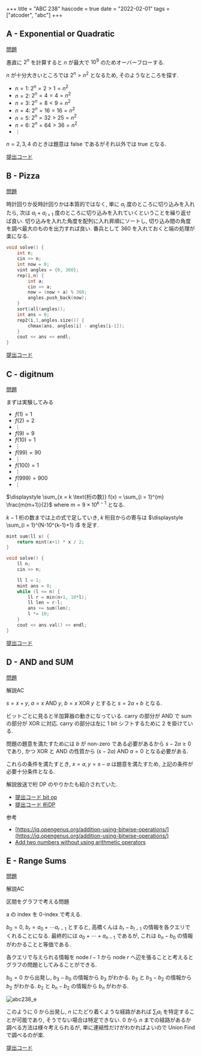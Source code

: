 +++
title = "ABC 238"
hascode = true
date = "2022-02-01"
tags = ["atcoder", "abc"]
+++



## A - Exponential or Quadratic

[問題](https://atcoder.jp/contests/abc238/tasks/abc238_a)

愚直に $2^n$ を計算すると $n$ が最大で $10^9$ のためオーバーフローする.

$n$ が十分大きいところでは $2^n > n^2$ となるため, そのようなところを探す.

- $n = 1$: $2^n = 2 > 1 = n^2$
- $n = 2$: $2^n = 4 = 4 = n^2$
- $n = 3$: $2^n = 8 < 9 = n^2$
- $n = 4$: $2^n = 16 = 16 = n^2$
- $n = 5$: $2^n = 32 > 25 = n^2$
- $n = 6$: $2^n = 64 > 36 = n^2$
- $\vdots$

$n = 2, 3, 4$ のときは題意は false であるがそれ以外では true となる.

[提出コード](https://atcoder.jp/contests/abc238/submissions/29066516)


## B - Pizza
[問題](https://atcoder.jp/contests/abc238/tasks/abc238_b)

時計回りか反時計回りかは本質的ではなく, 単に $a_i$ 度のところに切り込みを入れたら,
次は $a_i + a_{i+1}$ 度のところに切り込みを入れていくということを繰り返せば良い.
切り込みを入れた角度を配列に入れ昇順にソートし, 切り込み間の角度を調べ最大のものを出力すれば良い.
番兵として 360 を入れておくと端の処理が楽になる.

```cpp
void solve() {
    int n;
    cin >> n;
    int now = 0;
    vint angles = {0, 360};
    rep(i,n) {
        int a;
        cin >> a;
        now = (now + a) % 360;
        angles.push_back(now);
    }
    sort(all(angles));
    int ans = 0;
    rep2(i,1,angles.size()) {
        chmax(ans, angles[i] - angles[i-1]);
    }
    cout << ans << endl;
}
```

[提出コード](https://atcoder.jp/contests/abc238/submissions/29120563)


## C - digitnum

[問題](https://atcoder.jp/contests/abc238/tasks/abc238_c)

まずは実験してみる

- $f(1) = 1$
- $f(2) = 2$
- $\vdots$
- $f(9) = 9$
- $f(10) = 1$
- $\vdots$
- $f(99) = 90$
- $\vdots$
- $f(100) = 1$
- $\vdots$
- $f(999) = 900$
- $\vdots$

$\displaystyle \sum_{x = k \text{桁の数}} f(x) = \sum_{i = 1}^{m} \frac{m(m+1)}{2}$ where $m = 9 \times 10^{k-1}$ となる.

$k-1$ 桁の数までは上の式で足していき, $k$ 桁目からの寄与は $\displaystyle \sum_{i = 1}^{N-10^{k-1}+1} i$ を足す.

```cpp
mint sum(ll x) {
    return mint(x+1) * x / 2;
}

void solve() {
    ll n;
    cin >> n;

    ll l = 1;
    mint ans = 0;
    while (l <= n) {
        ll r = min(n+1, 10*l);
        ll len = r-l;
        ans += sum(len);
        l *= 10;
    }
    cout << ans.val() << endl;
}
```

[提出コード](https://atcoder.jp/contests/abc238/submissions/29119657)


## D - AND and SUM

[問題](https://atcoder.jp/contests/abc238/tasks/abc238_d)

解説AC

$s = x + y$, $a = x \text{ AND } y$, $b = x \text{ XOR } y$ とすると
$s = 2a + b$ となる.

ビットごとに見ると半加算器の動きになっている.
carry の部分が AND で sum の部分が XOR に対応. carry の部分は左に 1 bit シフトするために
2 を掛けている.

問題の題意を満たすためには $b$ が non-zero である必要があるから $s - 2a \geq 0$ であり,
かつ XOR と AND の性質から $(s-2a) \text{ AND } a = 0$ となる必要がある.

これらの条件を満たすとき, $x = a, y = s - a$ は題意を満たすため, 上記の条件が必要十分条件となる.

解説放送で桁 DP のやりかたも紹介されていた.

- [提出コード bit op](https://atcoder.jp/contests/abc238/submissions/29119528)
- [提出コード 桁DP](https://atcoder.jp/contests/abc238/submissions/29119464)


参考
- [https://iq.opengenus.org/addition-using-bitwise-operations/](https://iq.opengenus.org/addition-using-bitwise-operations/)
- [Add two numbers without using arithmetic operators](https://www.geeksforgeeks.org/add-two-numbers-without-using-arithmetic-operators/)




## E - Range Sums

[問題](https://atcoder.jp/contests/abc238/tasks/abc238_e)

解説AC

区間をグラフで考える問題

a の index を 0-index で考える.

$b_0 = 0$, $b_r = a_0 + \cdots a_{r-1}$ とすると, 高橋くんは $b_r - b_{l-1}$ の情報を各クエリでくれることになる.
最終的には $a_0 + \cdots + a_{n-1}$ であるが, これは $b_n - b_0$ の情報がわかることと等価である.

各クエリで与えられる情報を node $l-1$ から node $r$ へ辺を張ることと考えるとグラフの問題としてみることができる.

$b_0 = 0$ から出発し, $b_3 - b_0$ の情報から $b_3$ がわかる. $b_3$ と $b_3 - b_2$ の情報から $b_2$ がわかる.
$b_2$ と $b_n - b_2$ の情報から $b_n$ がわかる.

![abc238_e](/images/atcoder/abc/238/abc238_e.png)

このように $0$ から出発し, $n$ にたどり着くような経路があれば $\sum_i a_i$ を特定することが可能であり, そうでない場合は特定できない.
$0$ から $n$ までの経路があるか調べる方法は様々考えられるが, 単に連結性だけがわかればよいので Union Find で調べるのが楽.

[提出コード](https://atcoder.jp/contests/abc238/submissions/29107013)
